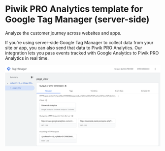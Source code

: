 # Piwik PRO Analytics template for Google Tag Manager (server-side)

Analyze the customer journey across websites and apps.

If you’re using server-side Google Tag Manager to collect data from your site or app, you can also send that data to Piwik PRO Analytics. Our integration lets you pass events tracked with Google Analytics to Piwik PRO Analytics in real time.

![screenshot](template.png)
